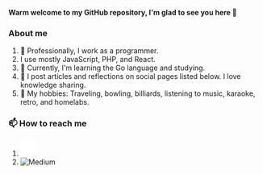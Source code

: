 **Warm welcome to my GitHub repository, I'm glad to see you here 👋**

### About me

1. ‎‍💼 Professionally, I work as a programmer.
2. I use mostly JavaScript, PHP, and React.
3. 🌱 Currently, I'm learning the Go language and studying.
4. 🥋 I post articles and reflections on social pages listed below. I love knowledge sharing.
5. 🎳 My hobbies: Traveling, bowling, billiards, listening to music, karaoke, retro, and homelabs.

### 📫 How to reach me

1. ![Linkedin](https://raw.githubusercontent.com/CLorant/readme-social-icons/main/small/light/linkedin.svg)
2. ![Medium](https://medium.com/@blasiak.adrian)

<!--
**Grano22/Grano22** is a ✨ _special_ ✨ repository because its `README.md` (this file) appears on your GitHub profile.

Here are some ideas to get you started:

- 🔭 I’m currently working on ...
- 🌱 I’m currently learning ...
- 👯 I’m looking to collaborate on ...
- 🤔 I’m looking for help with ...
- 💬 Ask me about ...
- 📫 How to reach me: ...
- 😄 Pronouns: ...
- ⚡ Fun fact: ...
-->
